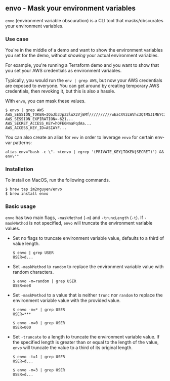 ## envo - Mask your environment variables

`envo` (environment variable obscuration) is a CLI tool that masks/obscurates your environment variables.

### Use case

You're in the middle of a demo and want to show the environment variables you 
set for the demo, without _showing_ your actual environment variables.

For example, you're running a Terraform demo and you want to show that you set 
your AWS credentials as environment variables.

Typically, you would run the `env | grep AWS`, but now your AWS credentials are 
exposed to everyone. You can get around by creating temporary AWS credentials, 
then revoking it, but this is also a hassle.

With `envo`, you can mask these values.

```
$ envo | grep AWS
AWS_SESSION_TOKEN=IQoJb3JpZ2luX2VjEMf//////////wEaCXVzLWVhc3QtMSJIMEYCIQCmfFtM4rtTmuk5yEBsY5rmy1hmRKp7yH3YRCyum7ACDQIhAIjrHzOpv+byWtSCfjpPoRaajzUS+yn05hDe8BY588RbKu4ECBAQARoMNTYxNjU2OTgwMTU5IgyezRiwDbMoMtHp5yYqywRau7B5fQ2COWvwrB0cQgS9Exy60Gg18sdxiSJwIFSv2lwcmVwV7XAXwUWm58MXkeQh8QDCT+qlk6lWbvOt0LI4bo4GZeqlAKkn95dMefGatI+X3JtcG1gj/mOLAlBtRMReih31sZBxxakbrvC7VcQC8vt+mQ79X+0J6Bftnp7dp4/YjkTl8OXegbQ9b/TJpypw5C9tPO3QCzbH0...
AWS_SESSION_EXPIRATION=-621...
AWS_SECRET_ACCESS_KEY=hOFE6NnaPqdAa...
AWS_ACCESS_KEY_ID=ASIAYF...
```

You can also create an alias for `env` in order to leverage `envo` for certain env-var patterns:

```
alias env="bash -c \". <(envo | egrep '(PRIVATE_KEY|TOKEN|SECRET)') && env\""
```

### Installation

To install on MacOS, run the following commands.

```
$ brew tap im2nguyen/envo
$ brew install envo
```

### Basic usage

`envo` has two main flags, `-maskMethod` (`-m`) and `-truncLength` (`-t`). 
If `-maskMethod` is not specified, `envo` will truncate the environment variable 
values.

- Set no flags to truncate environment variable value, defaults to a third of 
value length.

    ```
    $ envo | grep USER
    USER=d...
    ```

- Set `-maskMethod` to `random` to replace the environment variable value with 
random characters.

    ```
    $ envo -m=random | grep USER
    USER=me8
    ```

- Set `-maskMethod` to a value that is neither `trunc` nor `random` to replace 
the environment variable value with the provided value.

    ```
    $ envo -m=* | grep USER
    USER=***
    ```

    ```
    $ envo -m=0 | grep USER
    USER=000
    ```

- Set `-truncate` to a length to truncate the environment variable value. If the
specified length is greater than or equal to the length of the value, `envo` 
will truncate the value to a third of its original length.

    ```
    $ envo -t=1 | grep USER
    USER=d...
    ```

    ```
    $ envo -m=3 | grep USER
    USER=d...
    ```



